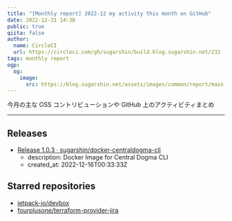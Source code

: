 ```yaml
---
title: "[Monthly report] 2022-12 my activity this month on GitHub"
date: 2022-12-31 14:38
public: true
qiita: false
author:
  name: CircleCI
  url: https://circleci.com/gh/sugarshin/build.blog.sugarshin.net/232
tags: monthly report
ogp:
  og:
    image:
      src: https://blog.sugarshin.net/assets/images/common/report/main.png
---
```


今月の主な OSS コントリビューションや GitHub 上のアクティビティまとめ

***

## Releases

- [Release 1.0.3 · sugarshin/docker-centraldogma-cli](https://github.com/sugarshin/docker-centraldogma-cli/releases/tag/1.0.3)
  - description: Docker Image for Central Dogma CLI
  - created_at: 2022-12-16T00:33:33Z

## Starred repositories

- [jetpack-io/devbox](https://github.com/jetpack-io/devbox)
- [fourplusone/terraform-provider-jira](https://github.com/fourplusone/terraform-provider-jira)
